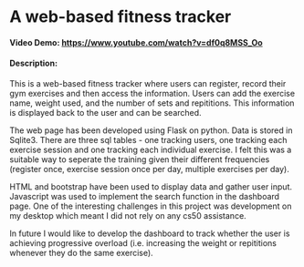 # A web-based fitness tracker
#### Video Demo:  https://www.youtube.com/watch?v=df0q8MSS_Oo
#### Description:
This is a web-based fitness tracker where users can register, record their gym exercises and then access the information. Users can add the exercise name, weight used, and the number of sets and repititions. This information is displayed back to the user and can be searched.

The web page has been developed using Flask on python. Data is stored in Sqlite3. There are three sql tables - one tracking users, one tracking each exercise session and one tracking each individual exercise. I felt this was a suitable way to seperate the training given their different frequencies (register once, exercise session once per day, multiple exercises per day).

HTML and bootstrap have been used to display data and gather user input. Javascript was used to implement the search function in the dashboard page. One of the interesting challenges in this project was development on my desktop which meant I did not rely on any cs50 assistance. 

In future I would like to develop the dashboard to track whether the user is achieving progressive overload (i.e. increasing the weight or repititions whenever they do the same exercise).


